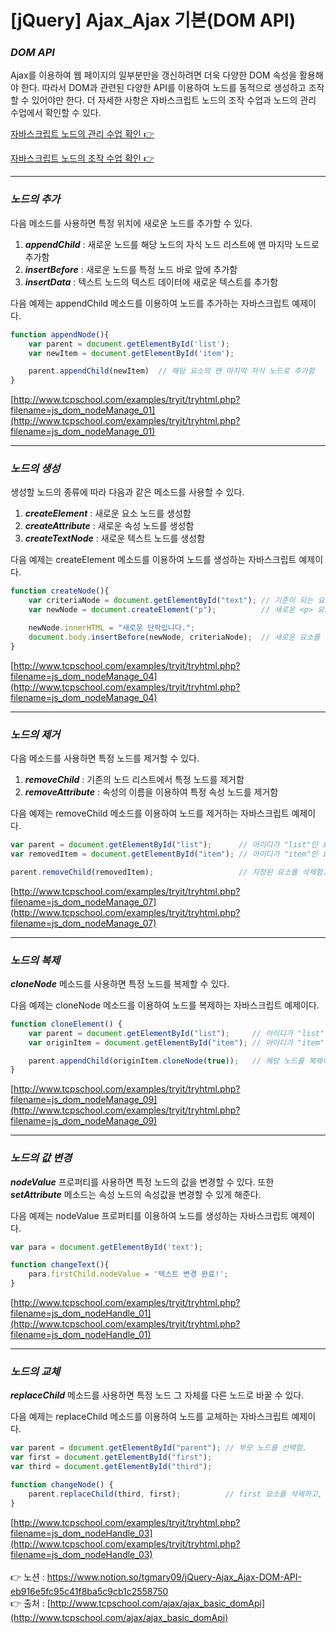 # [jQuery] **Ajax_Ajax 기본(DOM API)**

### *DOM API*

Ajax를 이용하여 웹 페이지의 일부분만을 갱신하려면 더욱 다양한 DOM 속성을 활용해야 한다.
따라서 DOM과 관련된 다양한 API를 이용하여 노드를 동적으로 생성하고 조작할 수 있어야만 한다.
더 자세한 사항은 자바스크립트 노드의 조작 수업과 노드의 관리 수업에서 확인할 수 있다.

[자바스크립트 노드의 관리 수업 확인 👉](http://www.tcpschool.com/javascript/js_dom_nodeManage)

[자바스크립트 노드의 조작 수업 확인 👉](http://www.tcpschool.com/javascript/js_dom_nodeHandle)

---

### ***노드의 추가***

다음 메소드를 사용하면 특정 위치에 새로운 노드를 추가할 수 있다.

1. ***appendChild*** :  새로운 노드를 해당 노드의 자식 노드 리스트에 맨 마지막 노드로 추가함
2. ***insertBefore*** : 새로운 노드를 특정 노드 바로 앞에 추가함
3. ***insertData*** : 텍스트 노드의 텍스트 데이터에 새로운 텍스트를 추가함

다음 예제는 appendChild 메소드를 이용하여 노드를 추가하는 자바스크립트 예제이다.

```jsx
function appendNode(){
	var parent = document.getElementById('list');
	var newItem = document.getElementById('item');

	parent.appendChild(newItem)  // 해당 요소의 맨 마지막 자식 노드로 추가함
}
```

[http://www.tcpschool.com/examples/tryit/tryhtml.php?filename=js_dom_nodeManage_01](http://www.tcpschool.com/examples/tryit/tryhtml.php?filename=js_dom_nodeManage_01)

---

### *노드의 생성*

생성할 노드의 종류에 따라 다음과 같은 메소드를 사용할 수 있다.

1. ***createElement*** : 새로운 요소 노드를 생성함
2. ***createAttribute*** : 새로운 속성 노드를 생성함
3. ***createTextNode*** : 새로운 텍스트 노드를 생성함

다음 예제는 createElement 메소드를 이용하여 노드를 생성하는 자바스크립트 예제이다.

```jsx
function createNode(){
	var criteriaNode = document.getElementById("text"); // 기준이 되는 요소로 아이디가 "text"인 요소를 선택함.
	var newNode = document.createElement("p");          // 새로운 <p> 요소를 생성함.

	newNode.innerHTML = "새로운 단락입니다.";
	document.body.insertBefore(newNode, criteriaNode);  // 새로운 요소를 기준이 되는 요소 바로 앞에 추가함.
}
```

[http://www.tcpschool.com/examples/tryit/tryhtml.php?filename=js_dom_nodeManage_04](http://www.tcpschool.com/examples/tryit/tryhtml.php?filename=js_dom_nodeManage_04)

---

### *노드의 제거*

다음 메소드를 사용하면 특정 노드를 제거할 수 있다.

1. ***removeChild*** : 기존의 노드 리스트에서 특정 노드를 제거함
2. ***removeAttribute*** : 속성의 이름을 이용하여 특정 속성 노드를 제거함

다음 예제는 removeChild 메소드를 이용하여 노드를 제거하는 자바스크립트 예제이다.

```jsx
var parent = document.getElementById("list");      // 아이디가 "list"인 요소를 선택함.
var removedItem = document.getElementById("item"); // 아이디가 "item"인 요소를 선택함.

parent.removeChild(removedItem);                   // 지정된 요소를 삭제함.
```

[http://www.tcpschool.com/examples/tryit/tryhtml.php?filename=js_dom_nodeManage_07](http://www.tcpschool.com/examples/tryit/tryhtml.php?filename=js_dom_nodeManage_07)

---

### *노드의 복제*

***cloneNode*** 메소드를 사용하면 특정 노드를 복제할 수 있다.

다음 예제는 cloneNode 메소드를 이용하여 노드를 복제하는 자바스크립트 예제이다.

```jsx
function cloneElement() {
	var parent = document.getElementById("list");     // 아이디가 "list"인 요소를 선택함.
	var originItem = document.getElementById("item"); // 아이디가 "item"인 요소를 선택함.

	parent.appendChild(originItem.cloneNode(true));   // 해당 노드를 복제하여 리스트의 맨 마지막에 추가함.
}
```

[http://www.tcpschool.com/examples/tryit/tryhtml.php?filename=js_dom_nodeManage_09](http://www.tcpschool.com/examples/tryit/tryhtml.php?filename=js_dom_nodeManage_09)

---

### *노드의 값 변경*

***nodeValue*** 프로퍼티를 사용하면 특정 노드의 값을 변경할 수 있다. 
또한 ***setAttribute*** 메소드는 속성 노드의 속성값을 변경할 수 있게 해준다.

다음 예제는 nodeValue 프로퍼티를 이용하여 노드를 생성하는 자바스크립트 예제이다.

```jsx
var para = document.getElementById('text');

function changeText(){
	para.firstChild.nodeValue = '텍스트 변경 완료!';
}
```

[http://www.tcpschool.com/examples/tryit/tryhtml.php?filename=js_dom_nodeHandle_01](http://www.tcpschool.com/examples/tryit/tryhtml.php?filename=js_dom_nodeHandle_01)

---

### *노드의 교체*

***replaceChild*** 메소드를 사용하면 특정 노드 그 자체를 다른 노드로 바꿀 수 있다.

다음 예제는 replaceChild 메소드를 이용하여 노드를 교체하는 자바스크립트 예제이다.

```jsx
var parent = document.getElementById("parent"); // 부모 노드를 선택함.
var first = document.getElementById("first");
var third = document.getElementById("third");

function changeNode() {
	parent.replaceChild(third, first);          // first 요소를 삭제하고, 그 대신 third 요소를 삽입함.
}
```

[http://www.tcpschool.com/examples/tryit/tryhtml.php?filename=js_dom_nodeHandle_03](http://www.tcpschool.com/examples/tryit/tryhtml.php?filename=js_dom_nodeHandle_03)
<br><br>
👉 노션 : https://www.notion.so/tgmary09/jQuery-Ajax_Ajax-DOM-API-eb916e5fc95c41f8ba5c9cb1c2558750
<br>
👉 출처 : [http://www.tcpschool.com/ajax/ajax_basic_domApi](http://www.tcpschool.com/ajax/ajax_basic_domApi)
